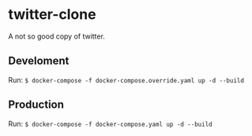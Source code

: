 # twitter-clone

A not so good copy of twitter.

## Develoment

Run: `$ docker-compose -f docker-compose.override.yaml up -d --build`

## Production

Run: `$ docker-compose -f docker-compose.yaml up -d --build`
